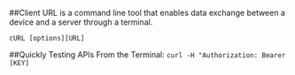 ##Client URL is a command line tool that enables data exchange between a device and a server through a terminal.

`cURL [options][URL]`

##Quickly Testing APIs From the Terminal:
`curl -H "Authorization: Bearer [KEY]`
